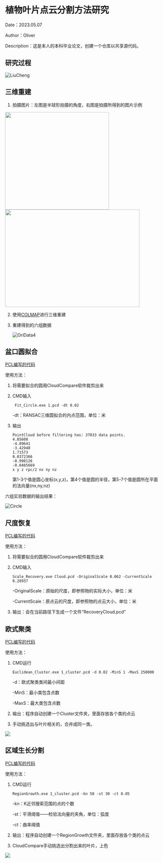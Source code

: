 # 植物叶片点云分割方法研究

Date：2023.05.07

Author：Oliver

Description：这是本人的本科毕业论文，创建一个仓库以共享源代码。

## 研究过程

![LiuCheng](https://github.com/TY-Oliver/Undergraduate-Thesis/blob/master/Asset/LiuCheng.png)

## 三维重建
1. 拍摄图片：左图是半球形拍摄的角度，右图是拍摄所得到的图片示例

<img src="/Asset/Angle.png" width="336" height="315"><img src="/Asset/Picture.png" width="435" height="315">


2. 使用[COLMAP](https://colmap.github.io/)进行三维重建

3. 重建得到的六组数据

   ![OriData4](https://github.com/TY-Oliver/Undergraduate-Thesis/master/Asset/OriData4.png)


## 盆口圆拟合

[PCL编写的代码](https://github.com/TY-Oliver/Undergraduate-Thesis/master/1_Fit_Circle/main.cpp)

使用方法：

1. 将需要拟合的圆用CloudCompare软件裁剪出来

2. CMD输入

   ```
    Fit_Circle.exe 1.pcd -dt 0.02
   ```
   -dt：RANSAC三维圆拟合的内点范围，单位：米

3. 输出

   ```
   PointCloud before filtering has: 37033 data points.
   4.85608
   -4.89641
   -3.42948
   1.71573
   0.0372366
   -0.998126
   -0.0485669
   x y z rpc/2 nx ny nz
   
   ```

   第1-3个值是圆心坐标(x,y,z)，第4个值是圆的半径，第5-7个值是圆所在平面的法向量(nx,ny,nz)

六组实验数据的输出结果：

![Circle](https://github.com/TY-Oliver/Undergraduate-Thesis/blob/master/Asset/Circle.png)

## 尺度恢复


[PCL编写的代码](https://github.com/TY-Oliver/Undergraduate-Thesis/master/2_ScaleRecover/main.cpp)

使用方法：

1. 将需要拟合的圆用CloudCompare软件裁剪出来

2. CMD输入

   ```
   Scale_Recovery.exe Cloud.pcd -OriginalScale 0.062 -CurrentScale 0.20937
   ```
   -OriginalScale：原始的尺度，即参照物的实际大小，单位：米
   
   -CurrentScale：原点云的尺度，即参照物的点云大小，单位：米
   
3. 输出：会在当前路径下生成一个文件“RecoveryCloud.pcd”



## 欧式聚类
[PCL编写的代码](https://github.com/TY-Oliver/Undergraduate-Thesis/master/3_EuclideanCluster/main.cpp)

使用方法：

1. CMD运行

   ```
   Euclidean_Cluster.exe 1_cluster.pcd -d 0.02 -MinS 1 -MaxS 250000
   ```

   -d：欧式聚类类间最小间距

   -MinS：最小类包含点数

   -MaxS：最大类包含点数

2. 输出：程序自动创建一个Cluster文件夹，里面存放各个类的点云

3. 手动挑选出与叶片相关的，合并成同一类。

<img src="/Asset/PrePro.png">


## 区域生长分割
[PCL编写的代码](https://github.com/TY-Oliver/Undergraduate-Thesis/master/4_RegionGrowth/main.cpp)

使用方法：

1. CMD运行

   ```
   RegionGrowth.exe 1_cluster.pcd -kn 50 -st 30 -ct 0.05
   ```

   -kn：K近邻搜索范围的点的个数

   -st：平滑阈值——检验法向量的夹角，单位：弧度

   -ct：曲率阈值

2. 输出：程序自动创建一个RegionGrowth文件夹，里面存放各个类的点云

3. CloudCompare手动挑选出分割出来的叶片，上色

<img src="/Asset/Result.png">
